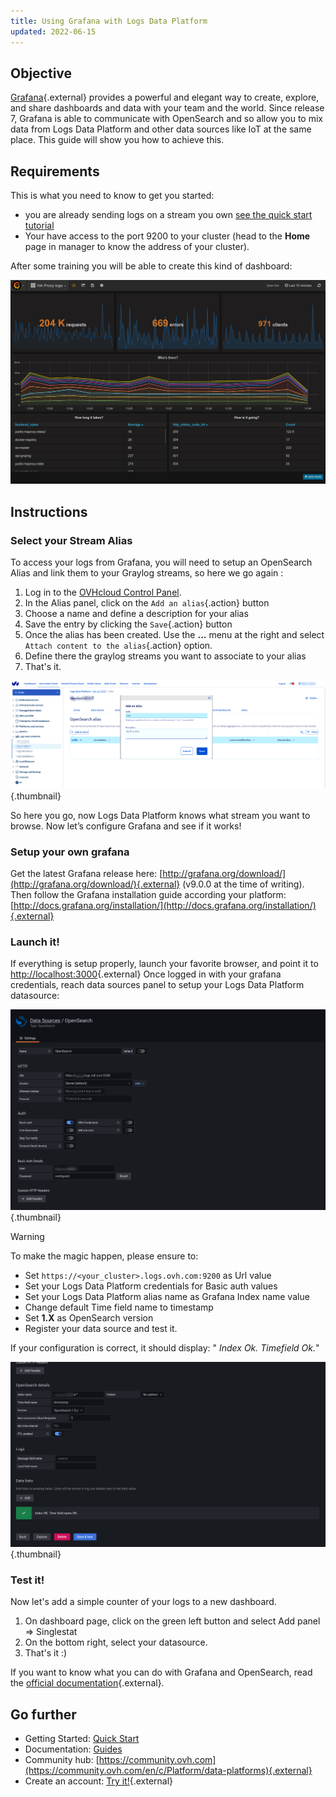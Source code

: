 ```yaml
---
title: Using Grafana with Logs Data Platform
updated: 2022-06-15
---
```


## Objective

[Grafana](http://grafana.org/){.external} provides a powerful and elegant way to create, explore, and share dashboards and data with your team and the world. Since release 7, Grafana is able to communicate with OpenSearch and so allow you to mix data from Logs Data Platform and other data sources like IoT at the same place. This guide will show you how to achieve this.

## Requirements

This is what you need to know to get you started:

- you are already sending logs on a stream you own [see the quick start tutorial](/pages/manage_and_operate/observability/logs_data_platform/getting_started_quick_start)
- Your have access to the port 9200 to your cluster (head to the **Home** page in manager to know the address of your cluster).

After some training you will be able to create this kind of dashboard:

![Grafana Dashboard](images/grafana.png)

## Instructions

### Select your Stream Alias

To access your logs from Grafana, you will need to setup an OpenSearch Alias and link them to your Graylog streams, so here we go again :

1. Log in to the [OVHcloud Control Panel](https://www.ovh.com/auth/?action=gotomanager&from=https://www.ovh.com/fr/&ovhSubsidiary=fr).
2. In the Alias panel, click on the `Add an alias`{.action} button
3. Choose a name and define a description for your alias
4. Save the entry by clicking the `Save`{.action} button
5. Once the alias has been created. Use the **...** menu at the right and select `Attach content to the alias`{.action} option.
6. Define there the graylog streams you want to associate to your alias
7. That's it.

![Alias creation](images/alias.png){.thumbnail}

So here you go, now Logs Data Platform knows what stream you want to browse. Now let’s configure Grafana and see if it works!

### Setup your own grafana

Get the latest Grafana release here: [http://grafana.org/download/](http://grafana.org/download/){.external} (v9.0.0 at the time of writing).
Then follow the Grafana installation guide according your platform: [http://docs.grafana.org/installation/](http://docs.grafana.org/installation/){.external}

### Launch it!

If everything is setup properly, launch your favorite browser, and point it to [http://localhost:3000](http://localhost:3000){.external} Once logged in with your grafana credentials, reach data sources panel to setup your Logs Data Platform datasource:

![Data source_1](images/datasource_1.png){.thumbnail}

> [!warning]
>
> To make the magic happen, please ensure to:
>
> - Set `https://<your_cluster>.logs.ovh.com:9200` as Url value
> - Set your Logs Data Platform credentials for Basic auth values
> - Set your Logs Data Platform alias name as Grafana Index name value
> - Change default Time field name to timestamp
> - Set **1.X** as OpenSearch version
> - Register your data source and test it.
>

If your configuration is correct, it should display: " _Index Ok. Timefield Ok._"

![Data source 2](images/datasource_2.png){.thumbnail}

### Test it!

Now let's add a simple counter of your logs to a new dashboard.

1. On dashboard page, click on the green left button and select Add panel => Singlestat
2. On the bottom right, select your datasource.
3. That's it :)

If you want to know what you can do with Grafana and OpenSearch, read the [official documentation](https://grafana.com/grafana/plugins/grafana-opensearch-datasource/){.external}.

## Go further

- Getting Started: [Quick Start](/pages/manage_and_operate/observability/logs_data_platform/getting_started_quick_start)
- Documentation: [Guides](/products/public-cloud-data-platforms-logs-data-platform)
- Community hub: [https://community.ovh.com](https://community.ovh.com/en/c/Platform/data-platforms){.external}
- Create an account: [Try it!](https://www.ovh.com/fr/order/express/#/express/review?products=~(~(planCode~'logs-account~productId~'logs))){.external}
